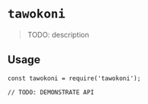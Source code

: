 # `tawokoni`

> TODO: description

## Usage

```
const tawokoni = require('tawokoni');

// TODO: DEMONSTRATE API
```
